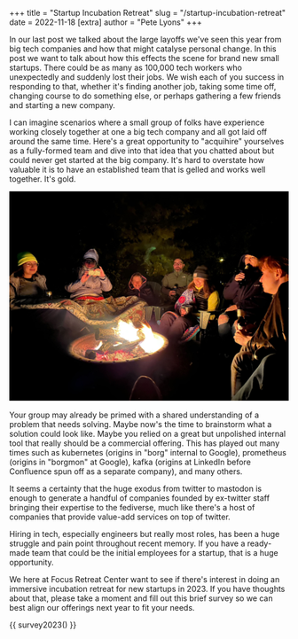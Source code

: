 +++
title = "Startup Incubation Retreat"
slug = "/startup-incubation-retreat"
date = 2022-11-18
[extra]
author = "Pete Lyons"
+++

In our last post we talked about the large layoffs we've seen this year from big tech companies and how that might catalyse personal change. In this post we want to talk about how this effects the scene for brand new small startups. There could be as many as 100,000 tech workers who unexpectedly and suddenly lost their jobs. We wish each of you success in responding to that, whether it's finding another job, taking some time off, changing course to do something else, or perhaps gathering a few friends and starting a new company.

I can imagine scenarios where a small group of folks have experience working closely together at one a big tech company and all got laid off around the same time. Here's a great opportunity to "acquihire" yourselves as a fully-formed team and dive into that idea that you chatted about but could never get started at the big company. It's hard to overstate how valuable it is to have an established team that is gelled and works well together. It's gold.

![A retreat group laughing around the fire pit in FRC's back yard](fire.jpg)

Your group may already be primed with a shared understanding of a problem that needs solving. Maybe now's the time to brainstorm what a solution could look like. Maybe you relied on a great but unpolished internal tool that really should be a commercial offering. This has played out many times such as kubernetes (origins in "borg" internal to Google), prometheus (origins in "borgmon" at Google), kafka (origins at LinkedIn before Confluence spun off as a separate company), and many others.

It seems a certainty that the huge exodus from twitter to mastodon is enough to generate a handful of companies founded by ex-twitter staff bringing their expertise to the fediverse, much like there's a host of companies that provide value-add services on top of twitter.

Hiring in tech, especially engineers but really most roles, has been a huge struggle and pain point throughout recent memory. If you have a ready-made team that could be the initial employees for a startup, that is a huge opportunity.

We here at Focus Retreat Center want to see if there's interest in doing an immersive incubation retreat for new startups in 2023. If you have thoughts about that, please take a moment and fill out this brief survey so we can best align our offerings next year to fit your needs.

{{ survey2023() }}
